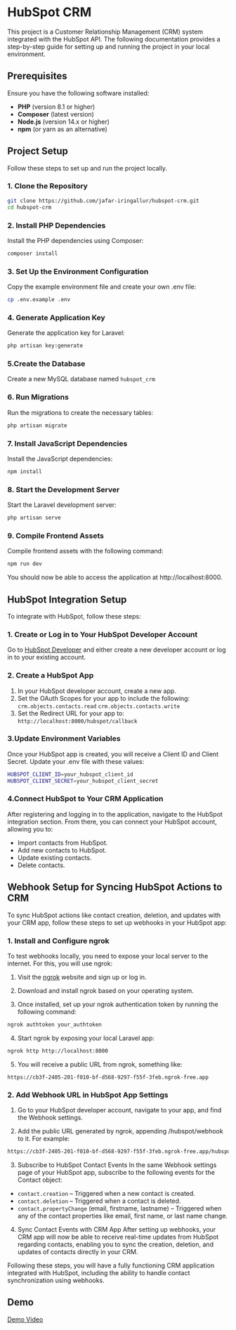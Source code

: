# HubSpot CRM

This project is a Customer Relationship Management (CRM) system integrated with the HubSpot API. The following documentation provides a step-by-step guide for setting up and running the project in your local environment.

## Prerequisites

Ensure you have the following software installed:

- **PHP** (version 8.1 or higher)
- **Composer** (latest version)
- **Node.js** (version 14.x or higher)
- **npm** (or yarn as an alternative)

## Project Setup

Follow these steps to set up and run the project locally.

### 1. Clone the Repository

```bash
git clone https://github.com/jafar-iringallur/hubspot-crm.git
cd hubspot-crm
```
### 2. Install PHP Dependencies

Install the PHP dependencies using Composer:

```bash
composer install
```

### 3. Set Up the Environment Configuration

Copy the example environment file and create your own .env file:

```bash
cp .env.example .env
```

### 4. Generate Application Key

Generate the application key for Laravel:

```bash
php artisan key:generate
```

### 5.Create the Database

Create a new MySQL database named  ` hubspot_crm `

### 6. Run Migrations

Run the migrations to create the necessary tables:

```bash
php artisan migrate
```

### 7. Install JavaScript Dependencies

Install the JavaScript dependencies:

```bash
npm install
```

### 8. Start the Development Server

Start the Laravel development server:

```bash
php artisan serve
```

### 9. Compile Frontend Assets

Compile frontend assets with the following command:

```bash
npm run dev
```

You should now be able to access the application at http://localhost:8000.



## HubSpot Integration Setup

To integrate with HubSpot, follow these steps:

### 1. Create or Log in to Your HubSpot Developer Account
Go to [HubSpot Developer](https://developers.hubspot.com/) and either create a new developer account or log in to your existing account.

### 2. Create a HubSpot App

 1. In your HubSpot developer account, create a new app.
 2. Set the OAuth Scopes for your app to include the following:
`crm.objects.contacts.read`
`crm.objects.contacts.write`
 3. Set the Redirect URL for your app to:
`http://localhost:8000/hubspot/callback`

### 3.Update Environment Variables
Once your HubSpot app is created, you will receive a Client ID and Client Secret. Update your .env file with these values:
```bash
HUBSPOT_CLIENT_ID=your_hubspot_client_id
HUBSPOT_CLIENT_SECRET=your_hubspot_client_secret
```

### 4.Connect HubSpot to Your CRM Application

After registering and logging in to the application, navigate to the HubSpot integration section. From there, you can connect your HubSpot account, allowing you to:

- Import contacts from HubSpot.
- Add new contacts to HubSpot.
- Update existing contacts.
- Delete contacts.



## Webhook Setup for Syncing HubSpot Actions to CRM
To sync HubSpot actions like contact creation, deletion, and updates with your CRM app, follow these steps to set up webhooks in your HubSpot app:

### 1. Install and Configure ngrok
To test webhooks locally, you need to expose your local server to the internet. For this, you will use ngrok:

   1. Visit the [ngrok](https://ngrok.com/) website and sign up or log in.

   2. Download and install ngrok based on your operating system.

   3. Once installed, set up your ngrok authentication token by running the following command:

```bash
ngrok authtoken your_authtoken
```
 4. Start ngrok by exposing your local Laravel app:

```bash
ngrok http http://localhost:8000
```
  5. You will receive a public URL from ngrok, something like:

```
https://cb3f-2405-201-f010-bf-d568-9297-f55f-3feb.ngrok-free.app
```
### 2. Add Webhook URL in HubSpot App Settings
1. Go to your HubSpot developer account, navigate to your app, and find the Webhook settings.

2. Add the public URL generated by ngrok, appending /hubspot/webhook to it. For example:

```bash
https://cb3f-2405-201-f010-bf-d568-9297-f55f-3feb.ngrok-free.app/hubspot/webhook
```
3. Subscribe to HubSpot Contact Events
In the same Webhook settings page of your HubSpot app, subscribe to the following events for the Contact object:

 - `contact.creation` – Triggered when a new contact is created.
 - `contact.deletion` – Triggered when a contact is deleted.
 - `contact.propertyChange` (email, firstname, lastname) – Triggered when any of the contact properties like email, first name, or last name change.
4. Sync Contact Events with CRM App
After setting up webhooks, your CRM app will now be able to receive real-time updates from HubSpot regarding contacts, enabling you to sync the creation, deletion, and updates of contacts directly in your CRM.

Following these steps, you will have a fully functioning CRM application integrated with HubSpot, including the ability to handle contact synchronization using webhooks.

## Demo

[Demo Video](https://youtu.be/JUKfpR86bjg)
